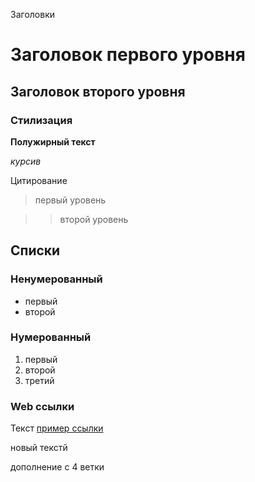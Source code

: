 Заголовки

# Заголовок первого уровня

## Заголовок второго уровня

### Стилизация

**Полужирный текст**

*курсив*


Цитирование

> первый уровень

>> второй уровень

## Списки

### Ненумерованный

* первый
* второй

### Нумерованный

1. первый
2. второй
3. третий

### Web ссылки

Текст [пример ссылки](http.example.com "Всплывающая подсказка для примера")

новый текстй


дополнение с 4 ветки